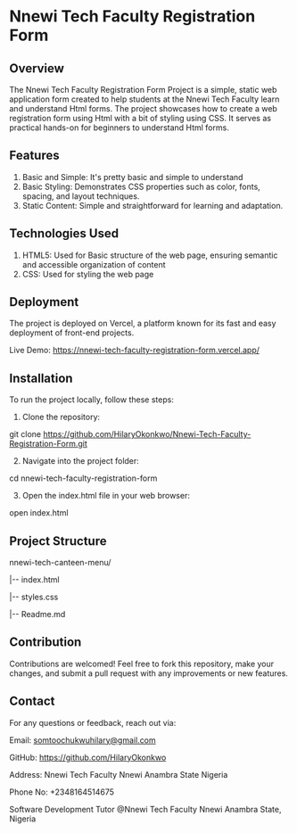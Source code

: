 # Nnewi Tech Faculty Registration Form

## Overview
The Nnewi Tech Faculty Registration Form Project is a simple, static web application 
form created to help students at the Nnewi Tech Faculty learn and understand Html forms. 
The project showcases how to create a web registration form using Html with a bit of styling using CSS. 
It serves as practical hands-on for beginners to understand Html forms.

## Features
1. Basic and Simple: It's pretty basic and simple to understand
2. Basic Styling: Demonstrates CSS properties such as color, fonts, spacing, and layout techniques.
3. Static Content: Simple and straightforward for learning and adaptation.

## Technologies Used
1. HTML5: Used for Basic structure of the web page, ensuring semantic and accessible organization of content
2. CSS: Used for styling the web page

## Deployment
The project is deployed on Vercel, a platform known for its fast and easy deployment of front-end projects.

Live Demo: https://nnewi-tech-faculty-registration-form.vercel.app/

## Installation
To run the project locally, follow these steps:

1. Clone the repository:

git clone https://github.com/HilaryOkonkwo/Nnewi-Tech-Faculty-Registration-Form.git

2. Navigate into the project folder:

cd nnewi-tech-faculty-registration-form

3. Open the index.html file in your web browser:

open index.html

## Project Structure

nnewi-tech-canteen-menu/

 |-- index.html

 |-- styles.css

 |-- Readme.md

## Contribution

Contributions are welcomed! Feel free to fork this repository, make your changes, and submit a pull request with any improvements or new features.

## Contact

For any questions or feedback, reach out via:

Email: somtoochukwuhilary@gmail.com

GitHub: https://github.com/HilaryOkonkwo

Address: Nnewi Tech Faculty Nnewi Anambra State Nigeria

Phone No: +2348164514675

Software Development Tutor @Nnewi Tech Faculty Nnewi Anambra State, Nigeria

